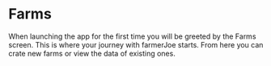 # Farms

When launching the app for the first time you will be greeted by the Farms screen. This is where your journey with farmerJoe starts. From here you can crate new farms or view the data of existing ones.



